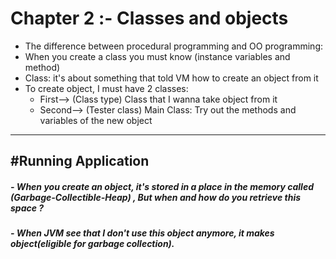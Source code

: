 
# Chapter 2 :- Classes and objects

* The difference between procedural programming and OO programming:
* When you create a class you must know (instance variables and method)
* Class: it's about something that told VM how to create an object from it
* To create object, I must have 2 classes:
    *  First--> (Class type) Class that I wanna take object from it
    *  Second--> (Tester class) Main Class: Try out the methods and variables of the new object
___

## #Running Application
##### - When you create an object, it's stored in a place in the  memory called (Garbage-Collectible-Heap) , But when and how do you retrieve this space ?
##### - When JVM see that I don't use this object anymore, it makes object(eligible for garbage collection).


